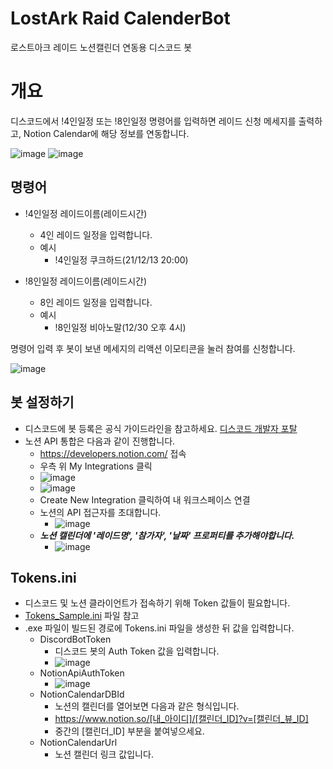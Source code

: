 # LostArk Raid CalenderBot
로스트아크 레이드 노션캘린더 연동용 디스코드 봇

# 개요

디스코드에서 !4인일정 또는 !8인일정 명령어를 입력하면 레이드 신청 메세지를 출력하고, Notion Calendar에 해당 정보를 연동합니다.

![image](https://user-images.githubusercontent.com/94309745/145355772-779a4ac1-34eb-4b68-99dd-fe8106413b34.png)
![image](https://user-images.githubusercontent.com/94309745/142360536-13d44600-96b6-44b9-b41a-86864b36c0c5.png)


## 명령어

- !4인일정 레이드이름(레이드시간)
  - 4인 레이드 일정을 입력합니다.
  - 예시
    - !4인일정 쿠크하드(21/12/13 20:00)

- !8인일정 레이드이름(레이드시간)
  - 8인 레이드 일정을 입력합니다.
  - 예시
    - !8인일정 비아노말(12/30 오후 4시)

명령어 입력 후 봇이 보낸 메세지의 리액션 이모티콘을 눌러 참여를 신청합니다.

![image](https://user-images.githubusercontent.com/94309745/142360941-b2953c2b-0f84-4d91-8f51-088ab3146714.png)

## 봇 설정하기

- 디스코드에 봇 등록은 공식 가이드라인을 참고하세요. [디스코드 개발자 포탈](https://discord.com/developers/applications)
- 노션 API 통합은 다음과 같이 진행합니다.
  - https://developers.notion.com/ 접속
  - 우측 위 My Integrations 클릭
  - ![image](https://user-images.githubusercontent.com/94309745/142361414-a8cab82a-652d-4e41-a7b8-2f85168b1fb8.png)
  - ![image](https://user-images.githubusercontent.com/94309745/142361493-4f334e95-3773-4234-856f-5d275ad81be1.png)
  - Create New Integration 클릭하여 내 워크스페이스 연결
  - 노션의 API 접근자를 초대합니다.
    - ![image](https://user-images.githubusercontent.com/94309745/144707565-06f484d0-e33b-49aa-84d3-713e0490ee70.png)
  - ***노션 캘린더에 '레이드명', '참가자', '날짜' 프로퍼티를 추가해야합니다.***
    - ![image](https://user-images.githubusercontent.com/94309745/144707652-4453c68d-e268-46ee-8ad3-3213cea8d287.png)

## Tokens.ini

- 디스코드 및 노션 클라이언트가 접속하기 위해 Token 값들이 필요합니다.
- [Tokens_Sample.ini](https://github.com/DippingSauce101/LostArk-Raid-CalendarBot/blob/0db2e73bab42ece2b314644bb4cf6075b6c7fd84/DiscordLostArkBot/Tokens_Sample.ini) 파일 참고
- .exe 파일이 빌드된 경로에 Tokens.ini 파일을 생성한 뒤 값을 입력합니다.
  - DiscordBotToken
    - 디스코드 봇의 Auth Token 값을 입력합니다.
    - ![image](https://user-images.githubusercontent.com/94309745/145357508-6a8b6982-711b-47aa-8ca8-2e9d5b977bba.png)
  - NotionApiAuthToken
    - ![image](https://user-images.githubusercontent.com/94309745/145357658-ed0cd11d-c27f-49be-ab10-efaf0a7a10e7.png)
  - NotionCalendarDBId
    - 노션의 캘린더를 열어보면 다음과 같은 형식입니다.
    - https://www.notion.so/[내_아이디]/[캘린더_ID]?v=[캘린더_뷰_ID]
    - 중간의 [캘린더_ID] 부분을 붙여넣으세요.
  - NotionCalendarUrl
    - 노션 캘린더 링크 값입니다.
